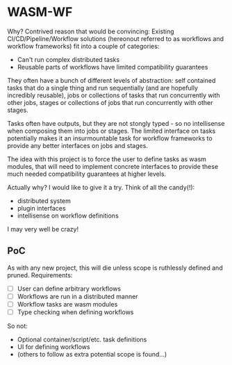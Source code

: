 # WASM-WF

Why? Contrived reason that would be convincing: Existing CI/CD/Pipeline/Workflow solutions (hereonout referred to as workflows and workflow frameworks) fit into a couple of categories:

- Can't run complex distributed tasks
- Reusable parts of workflows have limited compatibility guarantees

They often have a bunch of different levels of abstraction: self contained tasks that do a single thing and run sequentially (and are hopefully incredibly reusable), jobs or collections of tasks that run concurrently with other jobs, stages or collections of jobs that run concurrently with other stages.

Tasks often have outputs, but they are not stongly typed - so no intellisense when composing them into jobs or stages. The limited interface on tasks potentially makes it an insurmountable task for workflow frameworks to provide any better interfaces on jobs and stages.

The idea with this project is to force the user to define tasks as wasm modules, that will need to implement concrete interfaces to provide these much needed compatibility guarantees at higher levels.

Actually why? I would like to give it a try. Think of all the candy(!):

- distributed system
- plugin interfaces
- intellisense on workflow definitions

I may very well be crazy!

## PoC

As with any new project, this will die unless scope is ruthlessly defined and pruned. Requirements:

- [ ] User can define arbitrary workflows
- [ ] Workflows are run in a distributed manner
- [ ] Workflow tasks are wasm modules
- [ ] Type checking when defining workflows

So not:

- Optional container/script/etc. task definitions
- UI for defining workflows
- (others to follow as extra potential scope is found...)
